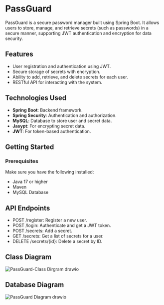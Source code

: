 # PassGuard

PassGuard is a secure password manager built using Spring Boot. It allows users to store, manage, and retrieve secrets (such as passwords) in a secure manner, supporting JWT authentication and encryption for data security.

## Features
- User registration and authentication using JWT.
- Secure storage of secrets with encryption.
- Ability to add, retrieve, and delete secrets for each user.
- RESTful API for interacting with the system.

## Technologies Used
- **Spring Boot**: Backend framework.
- **Spring Security**: Authentication and authorization.
- **MySQL**: Database to store user and secret data.
- **Jasypt**: For encrypting secret data.
- **JWT**: For token-based authentication.

## Getting Started

### Prerequisites
Make sure you have the following installed:
- Java 17 or higher
- Maven
- MySQL Database


## API Endpoints
- POST /register: Register a new user.
- POST /login: Authenticate and get a JWT token.
- POST /secrets: Add a secret.
- GET /secrets: Get a list of secrets for a user.
- DELETE /secrets/{id}: Delete a secret by ID.


## Class Diagram

![PassGuard-Class Dirgram drawio](https://github.com/user-attachments/assets/2cc31db6-5eaa-4993-ba4b-10cabb1443e8)


## Database Diagram

![PassGuard Diagram drawio](https://github.com/user-attachments/assets/f756570c-3240-41b0-b4af-ec1a9bfe19aa)
